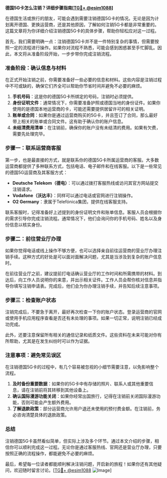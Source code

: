 **德国5G卡怎么注销？详细步骤指南[[TG💪+ @esim1088](https://t.me/s/esim1088)]**

在德国生活或旅行的朋友，可能会遇到需要注销德国5G卡的情况。无论是因为计划离开德国、更换运营商，还是其他原因，了解如何注销5G卡都是非常重要的。这篇文章将为你详细介绍注销德国5G卡的具体步骤，帮助你轻松应对这一过程。

首先，我们需要明确一点：注销德国5G卡并不是一件特别复杂的事情，但需要按照一定的流程进行操作。如果你对流程不熟悉，可能会感到困惑甚至手忙脚乱。因此，本文将从准备阶段开始，一步步带你完成注销流程。

### 准备阶段：确认信息与材料

在正式开始注销之前，你需要准备好一些必要的信息和材料。这些内容是注销过程中不可或缺的，确保它们齐全可以帮助你节省时间并避免不必要的麻烦。

1. **手机号码**：这是你的德国5G卡所绑定的号码，注销时必须提供。
2. **身份证明文件**：通常情况下，你需要准备护照或德国当地的身份证件。如果你使用的是德国本地运营商的卡，可能还需要提供居留许可的相关证明。
3. **账单或合同**：如果你是通过运营商购买的5G卡，并且签订了合同，那么最好带上相关的账单或合同文件。这有助于确认你的账户信息。
4. **未结清费用清单**：在注销前，确保你的账户没有未结清的费用。如果有欠费，需要先处理完毕。

### 步骤一：联系运营商客服

第一步，也是最直接的方式，就是联系你的德国5G卡所属运营商的客服。大多数运营商都提供了多种联系方式，包括电话、电子邮件和在线客服。以下是一些常见的德国5G运营商及其客服方式：

- **Deutsche Telekom（德电）**：可以通过拨打客服热线或访问其官方网站提交注销请求。
- **Vodafone（沃达丰）**：同样可以通过电话或官网进行注销操作。
- **O2 Germany**：隶属于Telefónica集团，提供在线客服支持。

联系客服时，记得准备好上述提到的身份证明文件和账单信息。客服人员会根据你的需求引导你完成注销流程。通常情况下，他们会询问你的手机号码、姓名以及身份信息以核实身份。

### 步骤二：前往营业厅办理

如果你觉得电话或线上操作不够方便，也可以选择亲自前往运营商的营业厅办理注销手续。这种方式的好处是可以面对面解决问题，尤其是当涉及到复杂的账户信息时。

在前往营业厅之前，建议提前打电话确认营业厅的工作时间和所需携带的材料。到达后，向工作人员说明你的来意，并出示相关证件。工作人员会帮你核对信息并指导你填写注销申请表。完成后，他们会为你办理注销手续，并告知后续注意事项。

### 步骤三：检查账户状态

注销完成后，不要急于离开，最好再次检查一下你的账户状态。登录运营商的官网或使用手机应用程序查看是否还有未处理的事项。如果一切正常，说明注销已经成功完成。

此外，还要注意保留所有相关的通信记录和纸质文件。这些资料在未来可能对你有所帮助，尤其是在发生纠纷时可以作为证据。

### 注意事项：避免常见误区

在注销德国5G卡的过程中，有几个容易被忽视的小细节需要注意，以免影响整个流程。

1. **及时备份重要数据**：如果你的5G卡中有存储的照片、联系人或其他重要信息，请在注销前将其转移到其他设备上。
2. **确认国际漫游功能关闭**：如果你经常出国旅行，记得在注销前关闭国际漫游功能，否则可能会产生额外费用。
3. **了解退款政策**：部分运营商允许用户退还未使用的预付费金额。在注销前，务必咨询清楚具体的退款政策。

### 总结

注销德国5G卡虽然看似简单，但实际上涉及多个环节。通过本文介绍的步骤，相信你可以顺利完成这一过程。无论你是通过客服热线、官网还是营业厅办理，只要按照正确的流程操作，都能避免不必要的麻烦。

最后，希望每一位读者都能顺利解决注销问题，开启新的旅程！如果你还有其他疑问，欢迎随时留言讨论。[[TG💪+ @esim1088](https://t.me/s/esim1088) ![Image](https://i.postimg.cc/4NQfJmqS/Snipaste-2025-05-13-00-14-12.png)]